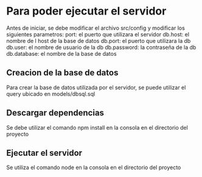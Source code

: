# Para poder ejecutar el servidor

Antes de iniciar, se debe modificar el archivo src/config y modificar los siguientes parametros: 
port: el puerto que utilizara el servidor
db.host: el nombre de l host de la base de datos
db.port: el puerto que utilizara la db
db.user: el nombre de usuario de la db
db.password: la contraseña de la db
db.database: el nombre de la base de datos

## Creacion de la base de datos

Para crear la base de datos utilizada por el servidor, se puede utilizar el query ubicado en models/dbsql.sql

## Descargar dependencias

Se debe utilizar el comando npm install en la consola en el directorio del proyecto

## Ejecutar el servidor

Se utiliza el comando node en la consola en el directorio del proyecto
